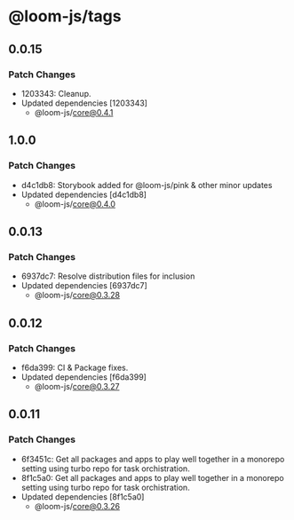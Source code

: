 # @loom-js/tags

## 0.0.15

### Patch Changes

-   1203343: Cleanup.
-   Updated dependencies [1203343]
    -   @loom-js/core@0.4.1

## 1.0.0

### Patch Changes

-   d4c1db8: Storybook added for @loom-js/pink & other minor updates
-   Updated dependencies [d4c1db8]
    -   @loom-js/core@0.4.0

## 0.0.13

### Patch Changes

-   6937dc7: Resolve distribution files for inclusion
-   Updated dependencies [6937dc7]
    -   @loom-js/core@0.3.28

## 0.0.12

### Patch Changes

-   f6da399: CI & Package fixes.
-   Updated dependencies [f6da399]
    -   @loom-js/core@0.3.27

## 0.0.11

### Patch Changes

-   6f3451c: Get all packages and apps to play well together in a monorepo setting using turbo repo for task orchistration.
-   8f1c5a0: Get all packages and apps to play well together in a monorepo setting using turbo repo for task orchistration.
-   Updated dependencies [8f1c5a0]
    -   @loom-js/core@0.3.26
